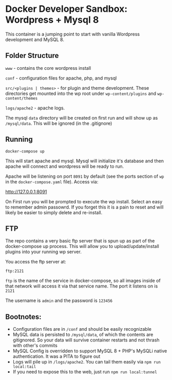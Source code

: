 # Docker Developer Sandbox: Wordpress + Mysql 8

This container is a jumping point to start with vanilla Wordpress development and MySQL 8.

## Folder Structure

`www` - contains the core wordpress install

`conf` - configuration files for apache, php, and mysql

`src/<plugins | themes>` - for plugin and theme development. These directories get mounted into the wp root under `wp-content/plugins` and `wp-content/themes`

`logs/apache2` - apache logs.

The mysql `data` directory will be created on first run and will show up as `/mysql/data`. This will be ignored (in the .gitignore)

## Running

```
docker-compose up
```

This will start apache and mysql. Mysql will initialize it's database and then apache will connect and wordpress will be ready to run.

Apache will be listening on port `8091` by default (see the ports section of `wp` in the `docker-compose.yaml` file). Access via:

http://127.0.0.1:8091

On First run you will be prompted to execute the wp install. Select an easy to remember admin passowrd. If you forget this it is a pain to reset and will likely be easier to simply delete and re-install.

## FTP

The repo contains a very basic ftp server that is spun up as part of the docker-compose up process. This will allow you to upload/update/install plugins into your running wp server.

You access the ftp server at:
```
ftp:2121
```

`ftp` is the name of the service in docker-compose, so all images inside of that network will access it via that service name. The port it listens on is `2121`

The username is `admin` and the password is `123456`

## Bootnotes:
 - Configuration files are in `/conf` and should be easily recognizable 
 - MySQL data is persisted to `/mysql/data`, of which the contents are gitignored. So your data will survive container restarts 
 and not thrash with other's commits
 - MySQL Config is overridden to support MySQL 8 + PHP's MySQLi native authentication. It was a PITA to figure out
 - Logs will pile up in `/logs/apache2`. You can tail them easily via `npm run local:tail` 
 - If you need to expose this to the web, just run `npm run local:tunnel`